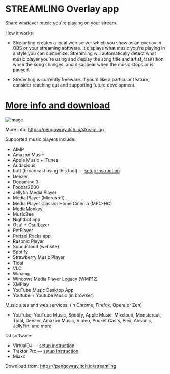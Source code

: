 # STREAMLING Overlay app

Share whatever music you're playing on your stream.

How it works: 

- Streamling creates a local web server which you show as an overlay in OBS or your streaming software. It displays what music you're playing in a style you can customize. Streamling will automatically detect what music player you're using and display the song title and artist, transition when the song changes, and disappear when the music stops or is paused.

- Streamling is currently freeware. If you'd like a particular feature, consider reaching out and supporting future development.

# [More info and download](https://pengowray.itch.io/streamling)

![image](https://user-images.githubusercontent.com/800133/225167114-d2e08bed-5205-4b0a-96bc-778653df9f77.png)

More info: https://pengowray.itch.io/streamling

Supported music players include:

- AIMP
- Amazon Music
- Apple Music + iTunes
- Audacious
- butt (broadcast using this tool) — [setup instruction](https://itch.io/t/2804241/butt-setup-instructions)
- Deezer
- Dopamine 3
- Foobar2000
- Jellyfin Media Player
- Media Player (Microsoft)
- Media Player Classic: Home Cinema (MPC-HC)
- MediaMonkey
- MusicBee
- Nightbot app
- Osu! + Osu!Lazer
- PotPlayer
- Pretzel Rocks app
- Resonic Player
- Soundcloud (website)
- Spotify
- Strawberry Music Player
- Tidal
- VLC
- Winamp
- Windows Media Player Legacy (WMP12)
- XMPlay
- YouTube Music Desktop App
- Youtube + Youtube Music (in browser)

Music sites and web services: (in Chrome, Firefox, Opera or Zen)

- YouTube, YouTube Music, Spotify, Apple Music, Mixcloud, Monstercat, Tidal, Deezer, Amazon Music, Vimeo, Pocket Casts, Plex, Airsonic, JellyFin, and more

DJ software:

- VirtualDJ — [setup instruction](https://pengowray.itch.io/streamling/devlog/512005/virtualdj-setup-instructions)
- Traktor Pro — [setup instruction](https://itch.io/t/2804124/traktor-pro-instructions)
- Mixxx

<!-- 

Obsolete / Discontinued:
- QuickTime Player (still supported)
- Groove (discontinued; may need to be maximized to work)
- Pandora (no longer available Australia) (uncertain if works)
- Google Play Music (uncertain if it works)
- Clementine (revived in Strawberry)
- Winyl (will be supported next release; as will JetAudio)

-->

Download from: https://pengowray.itch.io/streamling
